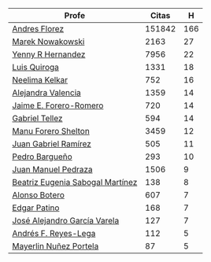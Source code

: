Profe | Citas | H |
----  | ----- | --- |
[Andres Florez](https://scholar.google.com.co/citations?user=SUG6ga0AAAAJ&hl=en) |151842| 166|
[Marek Nowakowski](https://scholar.google.com.co/citations?user=ctFaBNQAAAAJ&hl=en) | 2163 | 27 |
[Yenny R Hernandez](https://scholar.google.com.co/citations?user=KXWwfMMAAAAJ&hl=en) | 7956 | 22 |
[Luis Quiroga](https://scholar.google.com.co/citations?user=PPvfyVwAAAAJ&hl=en) | 1331 | 18 |
[Neelima Kelkar](https://scholar.google.com.co/citations?user=BMxIj5AAAAAJ&hl=en) | 752 | 16 |
[Alejandra Valencia](https://scholar.google.com.co/citations?user=7Fa-MFYAAAAJ&hl=en) | 1359 | 14 |
[Jaime E. Forero-Romero](https://scholar.google.com.co/citations?user=TLTK6WgAAAAJ&hl=en) | 720 | 14 |
[Gabriel Tellez](https://scholar.google.com.co/citations?user=1JHuoIAAAAAJ&hl=en) | 594 | 14 |
[Manu Forero Shelton](https://scholar.google.com.co/citations?user=0_jvORsAAAAJ&hl=en) | 3459 | 12 |
[Juan Gabriel Ramírez](https://scholar.google.com.co/citations?user=q0NfAgEAAAAJ&hl=en) |505 | 11 |
[Pedro Bargueño](https://scholar.google.com.co/citations?user=euepDO8AAAAJ&hl=en) | 293 | 10 |
[Juan Manuel Pedraza](https://scholar.google.com.co/citations?user=x8-YWMsAAAAJ&hl=en) | 1506 | 9 |
[Beatriz Eugenia Sabogal Martínez](https://scholar.google.com.co/citations?user=T-0RjQYAAAAJ&hl=en) | 138 | 8 |
[Alonso Botero](https://scholar.google.com.co/citations?user=e06A7mUAAAAJ&hl=en) |607 | 7| 
[Edgar Patino](https://scholar.google.com.co/citations?user=bx4dJNgAAAAJ&hl=en) | 168 | 7 |
[José Alejandro García Varela](https://scholar.google.com.co/citations?user=iA0H5dgAAAAJ&hl=en) | 127 | 7 |
[Andrés F. Reyes-Lega](https://scholar.google.com.co/citations?user=04V0g64AAAAJ&hl=en) | 112 | 5 | 
[Mayerlin Nuñez Portela](https://scholar.google.com.co/citations?user=znFnm4wAAAAJ&hl=en) | 87 | 5 |
